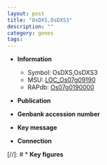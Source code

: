 ```yaml
---
layout: post
title: "OsDXS,OsDXS3"
description: ""
category: genes
tags: 
---
```


* **Information**  
    + Symbol: OsDXS,OsDXS3  
    + MSU: [LOC_Os07g09190](http://rice.uga.edu/cgi-bin/ORF_infopage.cgi?orf=LOC_Os07g09190)  
    + RAPdb: [Os07g0190000](http://rapdb.dna.affrc.go.jp/viewer/gbrowse_details/irgsp1?name=Os07g0190000)  

* **Publication**  

* **Genbank accession number**  

* **Key message**  

* **Connection**  

[//]: # * **Key figures**  


